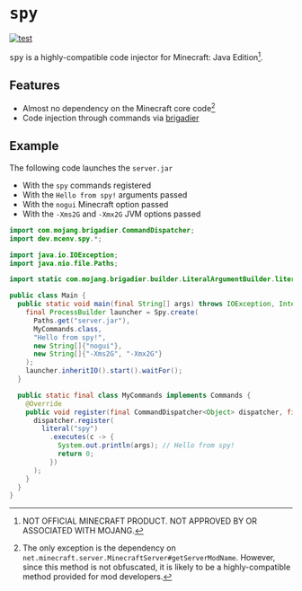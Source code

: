 # <samp>spy</samp>

[![test](https://github.com/mcenv/spy/actions/workflows/test.yml/badge.svg)](https://github.com/mcenv/spy/actions/workflows/test.yml)

<samp>spy</samp> is a highly-compatible code injector for Minecraft: Java Edition[^1].

## Features

- Almost no dependency on the Minecraft core code[^2]
- Code injection through commands via [brigadier](https://github.com/Mojang/brigadier)

## Example

The following code launches the `server.jar`

- With the `spy` commands registered
- With the `Hello from spy!` arguments passed
- With the `nogui` Minecraft option passed
- With the `-Xms2G` and `-Xmx2G` JVM options passed

```java
import com.mojang.brigadier.CommandDispatcher;
import dev.mcenv.spy.*;

import java.io.IOException;
import java.nio.file.Paths;

import static com.mojang.brigadier.builder.LiteralArgumentBuilder.literal;

public class Main {
  public static void main(final String[] args) throws IOException, InterruptedException {
    final ProcessBuilder launcher = Spy.create(
      Paths.get("server.jar"),
      MyCommands.class,
      "Hello from spy!",
      new String[]{"nogui"},
      new String[]{"-Xms2G", "-Xmx2G"}
    );
    launcher.inheritIO().start().waitFor();
  }

  public static final class MyCommands implements Commands {
    @Override
    public void register(final CommandDispatcher<Object> dispatcher, final String args) {
      dispatcher.register(
        literal("spy")
          .executes(c -> {
            System.out.println(args); // Hello from spy!
            return 0;
          })
      );
    }
  }
}
```

[^1]: NOT OFFICIAL MINECRAFT PRODUCT. NOT APPROVED BY OR ASSOCIATED WITH MOJANG.
[^2]: The only exception is the dependency on `net.minecraft.server.MinecraftServer#getServerModName`. However, since this method is not obfuscated, it is likely to be a highly-compatible method provided for mod developers.
